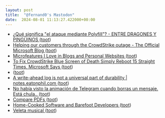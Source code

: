 ```yaml
---
layout: post
title:  "@fernand0's Mastodon"
date:  2024-08-01 11:13:27.422000+00:00
---
```

*  [¿Qué significa "el ataque mediante Polyfill"? - ENTRE DRAGONES Y PINGÜINOS ](https://angelesbroullon.gitlab.io/entredragonesypinguinos/2024/07/03/20240703-el-ataque-via-polyfills) ([toot](https://mastodon.social/@fernand0/112886468275114904))
*  [Helping our customers through the CrowdStrike outage - The Official Microsoft Blog ](https://blogs.microsoft.com/blog/2024/07/20/helping-our-customers-through-the-crowdstrike-outage) ([toot](https://mastodon.social/@fernand0/112886263821462937))
*  [Microfeatures I Love in Blogs and Personal Websites ](https://danilafe.com/blog/blog_microfeatures) ([toot](https://mastodon.social/@fernand0/112886094393915120))
*  [To Fix CrowdStrike Blue Screen of Death Simply Reboot 15 Straight Times, Microsoft Says ](https://www.404media.co/to-fix-crowdstrike-blue-screen-of-death-simply-reboot-15-straight-times-microsoft-says) ([toot](https://mastodon.social/@fernand0/112885731880920448))
*  [ ](https://mastodon.social/users/fernand0/statuses/112885718255156602/activity) ([toot](https://mastodon.social/users/fernand0/statuses/112885718255156602/activity))
*  [A write-ahead log is not a universal part of durability \| notes.eatonphil.com ](https://notes.eatonphil.com/2024-07-01-a-write-ahead-log-is-not-a-universal-part-of-durability.htm) ([toot](https://mastodon.social/@fernand0/112885647361377445))
*  [No había visto la animación de Telegram cuando borras un mensaje. Está chula.. ](https://mastodon.social/@fernand0/112885520305428484) ([toot](https://mastodon.social/@fernand0/112885520305428484))
*  [Compare PDFs ](https://simonwillison.net/2024/Jul/2/compare-pdfs/#atom-everythin) ([toot](https://mastodon.social/@fernand0/112884817913849561))
*  [Home-Cooked Software and Barefoot Developers ](https://maggieappleton.com/home-cooked-softwar) ([toot](https://mastodon.social/@fernand0/112884210168799576))
*  [Veleta musical ](https://www.flickr.com/photos/fernand0/53859484462) ([toot](https://mastodon.social/@fernand0/112884105099462722))
